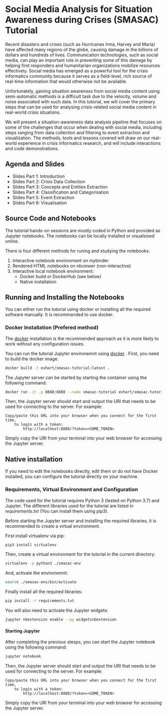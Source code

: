 # Social Media Analysis for Situation Awareness during Crises (SMASAC) Tutorial



Recent disasters and crises (such as Hurricanes Irma, Harvey and Maria) have affected many regions of the globe, causing damage in the billions of dollars and hundreds of lives. Communication technologies, such as social media, can play an important role in preventing some of this damage by helping first responders and humanitarian organizations mobilize resources effectively. Social media has emerged as a powerful tool for the crisis informatics community because it serves as a field-level, rich source of real-time information that would otherwise not be available.

Unfortunately, gaining situation awareness from social media content using semi-automatic methods is a difficult task due to the velocity, volume and noise associated with such data. In this tutorial, we will cover the primary steps that can be used for analysing crisis-related social media content in real-world crisis situations.

We will present a situation-awareness data analysis pipeline that focuses on some of the challenges that occur when dealing with social media, including steps ranging from data collection and filtering to event extraction and visualization. The methods, tools and lessons covered will draw on our real-world experience in crisis informatics research, and will include interactions and code demonstrations.


## Agenda and Slides
* Slides Part 1: Introduction
* Slides Part 2: Crisis Data Collection
* Slides Part 3: Concepts and Entities Extraction
* Slides Part 4: Classification and Categorisation
* Slides Part 5: Event Extraction
* Slides Part 6: Visualisation


## Source Code and Notebooks
The tutorial hands-on sessions are mostly coded in Python and provided as Jupyter notebooks. The notebooks can be locally installed or visualsised online.

There is four different methods for runing and studying the notebooks:
1. Interactive notebook environment on mybinder
2. Rendered HTML notebooks on nbviewer (non-interactive)
3. Interactive local notebook environment:
    * Docker build or DockerHub (see below)
    * Native installation

<!-- ### Notebooks -->

## Running and Installing the Notebooks
You can either run the tutorial using docker or installing all the required software manually. It is recommanded to use docker.


### Docker Installation (Prefered method)
The [docker](https://docker.com/) installation is the recommended approach as it is more likely to work without any configuration issues.

You can run the tutorial Jupyter environemnt using [docker](https://docker.com/) . First, you need to build the docker image.
```sh
docker build -t evhart/smasac-tutorial:latest .
```

The Jupyter server can be started by starting the container using the following command:
```sh
docker run -it -p 8888:8888 --name smasac-tutorial evhart/smasac-tutorial:latest
```

Then, the Jupyter server should start and output the URI that needs to be used for connecting to the server. For example:
```
Copy/paste this URL into your browser when you connect for the first time,
    to login with a token:
        http://localhost:8888/?token=<SOME_TOKEN>
```

Simply copy the URI from your terminal into your web browser for accessing the Jupyter server.

## Native installation
If you need to edit the notebooks directly, edit them or do not have Docker installed, you can configure the tutorial directly on your machine. 

### Requirements, Virtual Environment and Configuration
The code used for the tutorial requires Python 3 (tested on Python 3.7) and Jupyter. The different libraries used for the tutorial are listed in *requirements.txt* (You can install them using pip3).

Before starting the Jupyter server and installing the required libraries, it is recommended to create a virtual environment.


First install virtualenv via pip:
```sh
pip3 install virtualenv
```

Then, create a virtual environment for the tutorial in the current directory:
```sh
virtualenv -p python3 ./smasac-env
```

And, activate the environemnt:
```sh
source ./smasac-env/bin/activate
```

Finally install all the required libraries:
```sh
pip install -r requirements.txt
```

You will also need to activate the Jupyter widgets:
```sh
jupyter nbextension enable --py widgetsnbextension
```


#### Starting Jupyter
After completing the previous stesps, you can start the Jupyter notebook using the following command:
```sh
jupyter notebook
```

Then, the Jupyter server should start and output the URI that needs to be used for connecting to the server. For example:
```
Copy/paste this URL into your browser when you connect for the first time,
    to login with a token:
        http://localhost:8888/?token=<SOME_TOKEN>
```

Simply copy the URI from your terminal into your web browser for accessing the Jupyter server.

